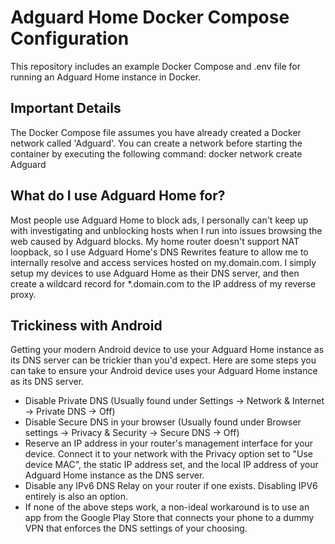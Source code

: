 # Adguard Home Docker Compose Configuration  

This repository includes an example Docker Compose and .env file for running an Adguard Home instance in Docker.

## Important Details

The Docker Compose file assumes you have already created a Docker network called 'Adguard'. You can create a network before starting the container by executing the following command: docker network create Adguard

## What do I use Adguard Home for?  

Most people use Adguard Home to block ads, I personally can't keep up with investigating and unblocking hosts when I run into issues browsing the web caused by Adguard blocks. My home router doesn't support NAT loopback, so I use Adguard Home's DNS Rewrites feature to allow me to internally resolve and access services hosted on my.domain.com. I simply setup my devices to use Adguard Home as their DNS server, and then create a wildcard record for *.domain.com to the IP address of my reverse proxy.

## Trickiness with Android

Getting your modern Android device to use your Adguard Home instance as its DNS server can be trickier than you'd expect. Here are some steps you can take to ensure your Android device uses your Adguard Home instance as its DNS server.

* Disable Private DNS (Usually found under Settings -> Network & Internet -> Private DNS -> Off)
* Disable Secure DNS in your browser (Usually found under Browser settings -> Privacy & Security -> Secure DNS -> Off)
* Reserve an IP address in your router's management interface for your device. Connect it to your network with the Privacy option set to "Use device MAC", the static IP address set, and the local IP address of your Adguard Home instance as the DNS server.
* Disable any IPv6 DNS Relay on your router if one exists. Disabling IPV6 entirely is also an option.
* If none of the above steps work, a non-ideal workaround is to use an app from the Google Play Store that connects your phone to a dummy VPN that enforces the DNS settings of your choosing.
